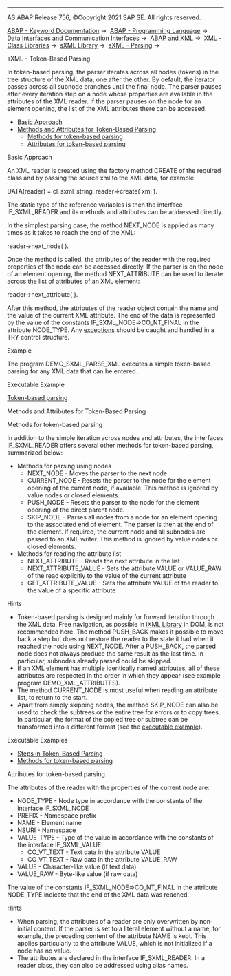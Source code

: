   

* * *

AS ABAP Release 756, ©Copyright 2021 SAP SE. All rights reserved.

[ABAP - Keyword Documentation](https://help.sap.com/doc/abapdocu_756_index_htm/7.56/en-US/abenabap.htm) →  [ABAP - Programming Language](https://help.sap.com/doc/abapdocu_756_index_htm/7.56/en-US/abenabap_reference.htm) →  [Data Interfaces and Communication Interfaces](https://help.sap.com/doc/abapdocu_756_index_htm/7.56/en-US/abenabap_data_communication.htm) →  [ABAP and XML](https://help.sap.com/doc/abapdocu_756_index_htm/7.56/en-US/abenabap_xml.htm) →  [XML - Class Libraries](https://help.sap.com/doc/abapdocu_756_index_htm/7.56/en-US/abenabap_xml_libs.htm) →  [sXML Library](https://help.sap.com/doc/abapdocu_756_index_htm/7.56/en-US/abenabap_sxml_lib.htm) →  [sXML - Parsing](https://help.sap.com/doc/abapdocu_756_index_htm/7.56/en-US/abenabap_sxml_lib_parse.htm) → 

sXML - Token-Based Parsing

In token-based parsing, the parser iterates across all nodes (tokens) in the tree structure of the XML data, one after the other. By default, the iterator passes across all subnode branches until the final node. The parser pauses after every iteration step on a node whose properties are available in the attributes of the XML reader. If the parser pauses on the node for an element opening, the list of the XML attributes there can be accessed.

-   [Basic Approach](#@@ITOC@@ABENABAP_SXML_LIB_PARSE_ITERATIVE_1)
-   [Methods and Attributes for Token-Based Parsing](#@@ITOC@@ABENABAP_SXML_LIB_PARSE_ITERATIVE_2)
    -   [Methods for token-based parsing](#@@ITOC@@ABENABAP_SXML_LIB_PARSE_ITERATIVE_3)
    -   [Attributes for token-based parsing](#@@ITOC@@ABENABAP_SXML_LIB_PARSE_ITERATIVE_4)

Basic Approach

An XML reader is created using the factory method CREATE of the required class and by passing the source xml to the XML data, for example:

DATA(reader) = cl\_sxml\_string\_reader=>create( xml ).

The static type of the reference variables is then the interface IF\_SXML\_READER and its methods and attributes can be addressed directly.

In the simplest parsing case, the method NEXT\_NODE is applied as many times as it takes to reach the end of the XML:

reader->next\_node( ).

Once the method is called, the attributes of the reader with the required properties of the node can be accessed directly. If the parser is on the node of an element opening, the method NEXT\_ATTRIBUTE can be used to iterate across the list of attributes of an XML element:

reader->next\_attribute( ).

After this method, the attributes of the reader object contain the name and the value of the current XML attribute. The end of the data is represented by the value of the constants IF\_SXML\_NODE=>CO\_NT\_FINAL in the attribute NODE\_TYPE. Any [exceptions](https://help.sap.com/doc/abapdocu_756_index_htm/7.56/en-US/abenabap_sxml_lib_exceptions.htm) should be caught and handled in a TRY control structure.

Example

The program DEMO\_SXML\_PARSE\_XML executes a simple token-based parsing for any XML data that can be entered.

Executable Example

[Token-based parsing](https://help.sap.com/doc/abapdocu_756_index_htm/7.56/en-US/abensxml_parsing_abexa.htm)

Methods and Attributes for Token-Based Parsing

Methods for token-based parsing

In addition to the simple iteration across nodes and attributes, the interfaces IF\_SXML\_READER offers several other methods for token-based parsing, summarized below:

-   Methods for parsing using nodes
    -   NEXT\_NODE - Moves the parser to the next node
    -   CURRENT\_NODE - Resets the parser to the node for the element opening of the current node, if available. This method is ignored by value nodes or closed elements.
    -   PUSH\_NODE - Resets the parser to the node for the element opening of the direct parent node.
    -   SKIP\_NODE - Parses all nodes from a node for an element opening to the associated end of element. The parser is then at the end of the element. If required, the current node and all subnodes are passed to an XML writer. This method is ignored by value nodes or closed elements.
-   Methods for reading the attribute list
    -   NEXT\_ATTRIBUTE - Reads the next attribute in the list
    -   NEXT\_ATTRIBUTE\_VALUE - Sets the attribute VALUE or VALUE\_RAW of the read explicitly to the value of the current attribute
    -   GET\_ATTRIBUTE\_VALUE - Sets the attribute VALUE of the reader to the value of a specific attribute

Hints

-   Token-based parsing is designed mainly for forward iteration through the XML data. Free navigation, as possible in [iXML Library](https://help.sap.com/doc/abapdocu_756_index_htm/7.56/en-US/abenabap_ixml_lib.htm) in DOM, is not recommended here. The method PUSH\_BACK makes it possible to move back a step but does not restore the reader to the state it had when it reached the node using NEXT\_NODE. After a PUSH\_BACK, the parsed node does not always produce the same result as the last time. In particular, subnodes already parsed could be skipped.
-   If an XML element has multiple identically named attributes, all of these attributes are respected in the order in which they appear (see example program DEMO\_XML\_ATTRIBUTES).
-   The method CURRENT\_NODE is most useful when reading an attribute list, to return to the start.
-   Apart from simply skipping nodes, the method SKIP\_NODE can also be used to check the subtrees or the entire tree for errors or to copy trees. In particular, the format of the copied tree or subtree can be transformed into a different format (see the [executable example](https://help.sap.com/doc/abapdocu_756_index_htm/7.56/en-US/abensxml_format_trafos_abexa.htm)).

Executable Examples

-   [Steps in Token-Based Parsing](https://help.sap.com/doc/abapdocu_756_index_htm/7.56/en-US/abensxml_parsing_steps_abexa.htm)
-   [Methods for token-based parsing](https://help.sap.com/doc/abapdocu_756_index_htm/7.56/en-US/abensxml_parsing_methods_abexa.htm)

Attributes for token-based parsing

The attributes of the reader with the properties of the current node are:

-   NODE\_TYPE - Node type in accordance with the constants of the interface IF\_SXML\_NODE
-   PREFIX - Namespace prefix
-   NAME - Element name
-   NSURI - Namespace
-   VALUE\_TYPE - Type of the value in accordance with the constants of the interface IF\_SXML\_VALUE:
    -   CO\_VT\_TEXT - Text data in the attribute VALUE
    -   CO\_VT\_TEXT - Raw data in the attribute VALUE\_RAW
-   VALUE - Character-like value (if text data)
-   VALUE\_RAW - Byte-like value (if raw data)

The value of the constants IF\_SXML\_NODE=>CO\_NT\_FINAL in the attribute NODE\_TYPE indicate that the end of the XML data was reached.

Hints

-   When parsing, the attributes of a reader are only overwritten by non-initial content. If the parser is set to a literal element without a name, for example, the preceding content of the attribute NAME is kept. This applies particularly to the attribute VALUE, which is not initialized if a node has no value.
-   The attributes are declared in the interface IF\_SXML\_READER. In a reader class, they can also be addressed using alias names.